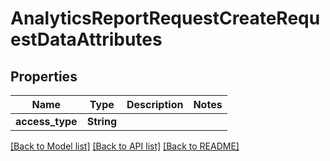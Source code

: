# AnalyticsReportRequestCreateRequestDataAttributes

## Properties

Name | Type | Description | Notes
------------ | ------------- | ------------- | -------------
**access_type** | **String** |  | 

[[Back to Model list]](../README.md#documentation-for-models) [[Back to API list]](../README.md#documentation-for-api-endpoints) [[Back to README]](../README.md)


